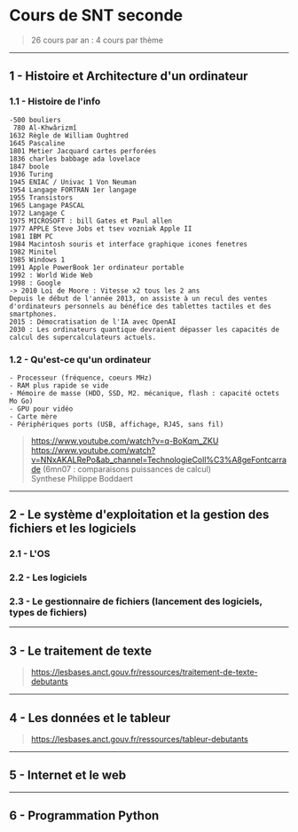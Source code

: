 # Cours de SNT seconde
> 26 cours par an : 4 cours par thème

---
## 1 - Histoire et Architecture d'un ordinateur
### 1.1 - Histoire de l'info 
    -500 bouliers
	 780 Al-Khwârizmî
	1632 Règle de William Oughtred
	1645 Pascaline
	1801 Metier Jacquard cartes perforées
	1836 charles babbage ada lovelace
	1847 boole
	1936 Turing
	1945 ENIAC / Univac 1 Von Neuman 
	1954 Langage FORTRAN 1er langage
	1955 Transistors
	1965 Langage PASCAL
	1972 Langage C
	1975 MICROSOFT : bill Gates et Paul allen
	1977 APPLE Steve Jobs et tsev vozniak Apple II
	1981 IBM PC
	1984 Macintosh souris et interface graphique icones fenetres 
    1982 Minitel 
	1985 Windows 1
	1991 Apple PowerBook 1er ordinateur portable
	1992 : World Wide Web
	1998 : Google
	-> 2010 Loi de Moore : Vitesse x2 tous les 2 ans
    Depuis le début de l'année 2013, on assiste à un recul des ventes d'ordinateurs personnels au bénéfice des tablettes tactiles et des smartphones.
    2015 : Démocratisation de l'IA avec OpenAI
    2030 : Les ordinateurs quantique devraient dépasser les capacités de calcul des supercalculateurs actuels.

### 1.2 - Qu'est-ce qu'un ordinateur
    - Processeur (fréquence, coeurs MHz)
	- RAM plus rapide se vide
	- Mémoire de masse (HDD, SSD, M2. mécanique, flash : capacité octets Mo Go)
	- GPU pour vidéo
	- Carte mère
	- Périphériques ports (USB, affichage, RJ45, sans fil)


>  https://www.youtube.com/watch?v=q-BoKqm_ZKU  
>  https://www.youtube.com/watch?v=NNxAKALRePo&ab_channel=TechnologieColl%C3%A8geFontcarrade  (6mn07 : comparaisons puissances de calcul)  
>  Synthese Philippe Boddaert


---
## 2 - Le système d'exploitation et la gestion des fichiers et les logiciels
### 2.1 - L'OS
### 2.2 - Les logiciels
### 2.3 - Le gestionnaire de fichiers (lancement des logiciels, types de fichiers)

---
## 3 - Le traitement de texte
> https://lesbases.anct.gouv.fr/ressources/traitement-de-texte-debutants  

---
## 4 - Les données et le tableur
> https://lesbases.anct.gouv.fr/ressources/tableur-debutants

---
## 5 - Internet et le web

---
## 6 - Programmation Python




